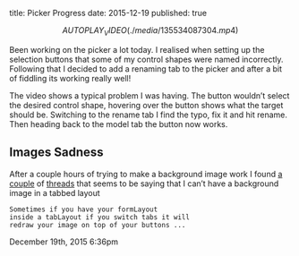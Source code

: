 title: Picker Progress
date: 2015-12-19
published: true

$$AUTOPLAY_VIDEO(./media/135534087304.mp4)$$

<p>Been working on the picker a lot today. I realised when setting up the selection buttons that some of my control shapes were named incorrectly. Following that I decided to add a renaming tab to the picker and after a bit of fiddling its working really well!</p>

<p>The video shows a typical problem I was having. The button wouldn&rsquo;t select the desired control shape, hovering over the button shows what the target should be. Switching to the rename tab I find the typo, fix it and hit rename. Then heading back to the model tab the button now works.</p>

<h2>Images Sadness</h2>

<p>After a couple hours of trying to make a background image work I found <a href="http://www.creativecrash.com/forums/mel/topics/can-controls-overlay-an-image">a couple</a> of <a href="http://forums.cgsociety.org/archive/index.php?t-858764.html">threads</a> that seems to be saying that I can&rsquo;t have a background image in a tabbed layout</p>

	Sometimes if you have your formLayout
	inside a tabLayout if you switch tabs it will 
	redraw your image on top of your buttons ...

<div id="footer">
<span id="timestamp"> December 19th, 2015 6:36pm </span>
</div>